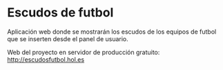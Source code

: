 # Escudos de futbol

Aplicación web donde se mostrarán los escudos de los equipos de futbol que se inserten desde el panel de usuario.

Web del proyecto en servidor de producción gratuito: <a href="http://escudosfutbol.hol.es">http://escudosfutbol.hol.es</a>